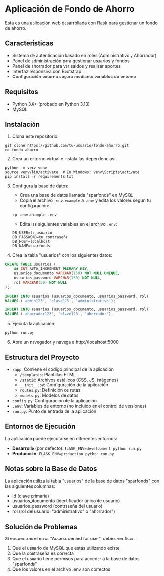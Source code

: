 # Aplicación de Fondo de Ahorro

Esta es una aplicación web desarrollada con Flask para gestionar un fondo de ahorro.

## Características

- Sistema de autenticación basado en roles (Administrativo y Ahorrador)
- Panel de administración para gestionar usuarios y fondos
- Panel de ahorrador para ver saldos y realizar aportes
- Interfaz responsiva con Bootstrap
- Configuración externa segura mediante variables de entorno

## Requisitos

- Python 3.6+ (probado en Python 3.13)
- MySQL

## Instalación

1. Clona este repositorio:
```
git clone https://github.com/tu-usuario/fondo-ahorro.git
cd fondo-ahorro
```

2. Crea un entorno virtual e instala las dependencias:
```
python -m venv venv
source venv/bin/activate  # En Windows: venv\Scripts\activate
pip install -r requirements.txt
```

3. Configura la base de datos:
   - Crea una base de datos llamada "sparfonds" en MySQL
   - Copia el archivo `.env.example` a `.env` y edita los valores según tu configuración:
   ```
   cp .env.example .env
   ```
   - Edita las siguientes variables en el archivo `.env`:
   ```
   DB_USER=tu_usuario
   DB_PASSWORD=tu_contraseña
   DB_HOST=localhost
   DB_NAME=sparfonds
   ```

4. Crea la tabla "usuarios" con los siguientes datos:
```sql
CREATE TABLE usuarios (
    id INT AUTO_INCREMENT PRIMARY KEY,
    usuarios_documento VARCHAR(150) NOT NULL UNIQUE,
    usuarios_password VARCHAR(150) NOT NULL,
    rol VARCHAR(50) NOT NULL
);

INSERT INTO usuarios (usuarios_documento, usuarios_password, rol) 
VALUES ('admin123', 'clave123', 'administrativo');

INSERT INTO usuarios (usuarios_documento, usuarios_password, rol) 
VALUES ('ahorrador123', 'clave123', 'ahorrador');
```

5. Ejecuta la aplicación:
```
python run.py
```

6. Abre un navegador y navega a http://localhost:5000

## Estructura del Proyecto

- `/app`: Contiene el código principal de la aplicación
  - `/templates`: Plantillas HTML
  - `/static`: Archivos estáticos (CSS, JS, imágenes)
  - `__init__.py`: Configuración de la aplicación
  - `routes.py`: Definición de rutas
  - `models.py`: Modelos de datos
- `config.py`: Configuración de la aplicación
- `.env`: Variables de entorno (no incluido en el control de versiones)
- `run.py`: Punto de entrada de la aplicación

## Entornos de Ejecución

La aplicación puede ejecutarse en diferentes entornos:

- **Desarrollo** (por defecto): `FLASK_ENV=development python run.py`
- **Producción**: `FLASK_ENV=production python run.py`

## Notas sobre la Base de Datos

La aplicación utiliza la tabla "usuarios" de la base de datos "sparfonds" con las siguientes columnas:
- id (clave primaria)
- usuarios_documento (identificador único de usuario)
- usuarios_password (contraseña del usuario)
- rol (rol del usuario: "administrativo" o "ahorrador")

## Solución de Problemas

Si encuentras el error "Access denied for user", debes verificar:
1. Que el usuario de MySQL que estás utilizando existe
2. Que la contraseña es correcta
3. Que el usuario tiene permisos para acceder a la base de datos "sparfonds"
4. Que los valores en el archivo .env son correctos 